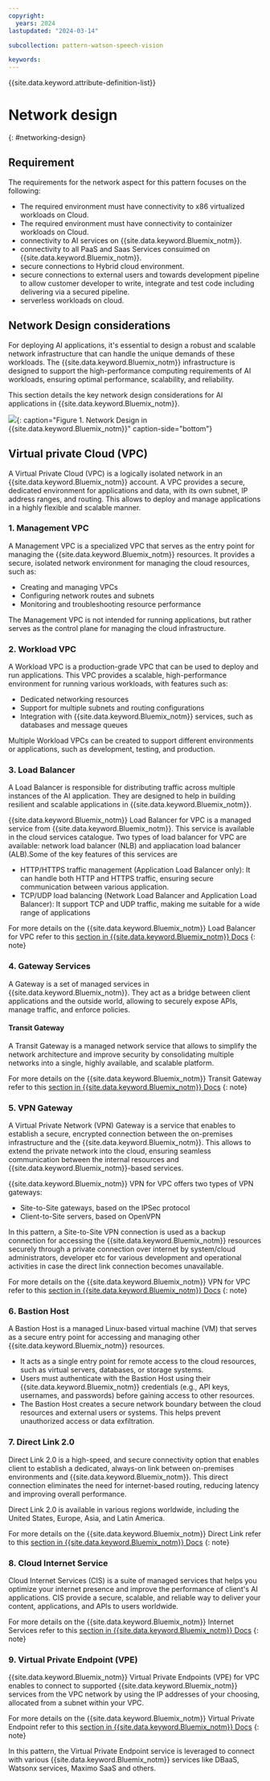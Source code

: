 ```yaml
---
copyright:
  years: 2024
lastupdated: "2024-03-14"

subcollection: pattern-watson-speech-vision

keywords:
---
```

{{site.data.keyword.attribute-definition-list}}

# Network design

{: #networking-design}

## Requirement

The requirements for the network aspect for this pattern focuses on the following:

* The required environment must have connectivity to x86 virtualized workloads on Cloud.
* The required environment must have connectivity to containizer workloads on Cloud.
* connectivity to AI services on {{site.data.keyword.Bluemix_notm}}.
* connectivity to all PaaS and Saas Services consuimed on {{site.data.keyword.Bluemix_notm}}.
* secure connections to Hybrid cloud environment.
* secure connections to external users and towards development pipeline to allow customer developer to write, integrate and test code including delivering via a secured pipeline.
* serverless workloads on cloud.

## Network Design considerations

For deploying AI applications, it's essential to design a robust and scalable network infrastructure that can handle the unique demands of these workloads. The {{site.data.keyword.Bluemix_notm}} infrastructure is designed to support the high-performance computing requirements of AI workloads, ensuring optimal performance, scalability, and reliability.

This section details the key network design considerations for AI applications in {{site.data.keyword.Bluemix_notm}}.

![](image/watson-surround-pattern-networking.svg){: caption="Figure 1. Network Design in {{site.data.keyword.Bluemix_notm}}" caption-side="bottom"}

## Virtual private Cloud (VPC)

A Virtual Private Cloud (VPC) is a logically isolated network in an {{site.data.keyword.Bluemix_notm}} account. A VPC provides a secure, dedicated environment for applications and data, with its own subnet, IP address ranges, and routing. This allows to deploy and manage applications in a highly flexible and scalable manner.

### 1. Management VPC

A Management VPC is a specialized VPC that serves as the entry point for managing the {{site.data.keyword.Bluemix_notm}} resources. It provides a secure, isolated network environment for managing the cloud resources, such as:

- Creating and managing VPCs
- Configuring network routes and subnets
- Monitoring and troubleshooting resource performance

The Management VPC is not intended for running applications, but rather serves as the control plane for managing the cloud infrastructure.

### 2. Workload VPC

A Workload VPC is a production-grade VPC that can be used to deploy and run applications. This VPC provides a scalable, high-performance environment for running various workloads, with features such as:

- Dedicated networking resources
- Support for multiple subnets and routing configurations
- Integration with {{site.data.keyword.Bluemix_notm}} services, such as databases and message queues

Multiple Workload VPCs can be created to support different environments or applications, such as development, testing, and production.

### 3. Load Balancer

A Load Balancer is responsible for distributing traffic across multiple instances of the AI application. They are designed to help in building resilient and scalable applications in {{site.data.keyword.Bluemix_notm}}.

{{site.data.keyword.Bluemix_notm}} Load Balancer for VPC is a managed service from {{site.data.keyword.Bluemix_notm}}. This service is available in the cloud services catalogue. Two types of load balancer for VPC are available: network load balancer (NLB) and appliacation load balancer (ALB).Some of the key features of this services are

- HTTP/HTTPS traffic management (Application Load Balancer only): It can handle both HTTP and HTTPS traffic, ensuring secure communication between various application.
- TCP/UDP load balancing (Network Load Balancer and Application Load Balancer): It support TCP and UDP traffic, making me suitable for a wide range of applications

For more details on the {{site.data.keyword.Bluemix_notm}} Load Balancer for VPC refer to this [section in {{site.data.keyword.Bluemix_notm}} Docs](https://cloud.ibm.com/docs/loadbalancer-service?topic=loadbalancer-service-about-ibm-cloud-load-balancer)
{: note}

### 4. Gateway Services

A Gateway is a set of managed services in {{site.data.keyword.Bluemix_notm}}. They act as a bridge between client applications and the outside world, allowing to securely expose APIs, manage traffic, and enforce policies.

#### Transit Gateway #####

A Transit Gateway is a managed network service that allows to simplify the network architecture and improve security by consolidating multiple networks into a single, highly available, and scalable platform.

For more details on the {{site.data.keyword.Bluemix_notm}} Transit Gateway refer to this [section in {{site.data.keyword.Bluemix_notm}} Docs](https://cloud.ibm.com/docs/transit-gateway?topic=transit-gateway-about)
{: note}

### 5. VPN Gateway

A Virtual Private Network (VPN) Gateway is a service that enables to establish a secure, encrypted connection between the on-premises infrastructure and the {{site.data.keyword.Bluemix_notm}}. This allows to extend the private network into the cloud, ensuring seamless communication between the internal resources and {{site.data.keyword.Bluemix_notm}}-based services.

{{site.data.keyword.Bluemix_notm}} VPN for VPC offers two types of VPN gateways:

* Site-to-Site gateways, based on the IPSec protocol
* Client-to-Site servers, based on OpenVPN

In this pattern, a Site-to-Site VPN connection is used as a backup connection for accessing the {{site.data.keyword.Bluemix_notm}} resources securely through a private connection over internet by system/cloud administrators, developer etc for various development and operational activities in case the direct link connection becomes unavailable.

For more details on the {{site.data.keyword.Bluemix_notm}} VPN for VPC refer to this [section in {{site.data.keyword.Bluemix_notm}} Docs](https://cloud.ibm.com/docs/vpc?topic=vpc-vpn-overview&interface=ui)
{: note}

### 6. Bastion Host

A Bastion Host is a managed Linux-based virtual machine (VM) that serves as a secure entry point for accessing and managing other {{site.data.keyword.Bluemix_notm}} resources.

- It acts as a single entry point for remote access to the cloud resources, such as virtual servers, databases, or storage systems.
- Users must authenticate with the Bastion Host using their {{site.data.keyword.Bluemix_notm}} credentials (e.g., API keys, usernames, and passwords) before gaining access to other resources.
- The Bastion Host creates a secure network boundary between the cloud resources and external users or systems. This helps prevent unauthorized access or data exfiltration.

### 7. Direct Link 2.0

Direct Link 2.0 is a high-speed, and secure connectivity option that enables client to establish a dedicated, always-on link between on-premises environments and {{site.data.keyword.Bluemix_notm}}. This direct connection eliminates the need for internet-based routing, reducing latency and improving overall performance.

Direct Link 2.0 is available in various regions worldwide, including the United States, Europe, Asia, and Latin America.

For more details on the {{site.data.keyword.Bluemix_notm}} Direct Link refer to this [section in {{site.data.keyword.Bluemix_notm}} Docs](https://cloud.ibm.com/docs/dl?topic=dl-dl-about)
{: note}

### 8. Cloud Internet Service

Cloud Internet Services (CIS) is a suite of managed services that helps you optimize your internet presence and improve the performance of client's AI applications. CIS  provide a secure, scalable, and reliable way to deliver your content, applications, and APIs to users worldwide.

For more details on the {{site.data.keyword.Bluemix_notm}} Internet Services refer to this [section in {{site.data.keyword.Bluemix_notm}} Docs](https://cloud.ibm.com/docs/cis?topic=cis-about-ibm-cloud-internet-services-cis)
{: note}

### 9. Virtual Private Endpoint (VPE)

{{site.data.keyword.Bluemix_notm}} Virtual Private Endpoints (VPE) for VPC enables to connect to supported {{site.data.keyword.Bluemix_notm}} services from the VPC network by using the IP addresses of your choosing, allocated from a subnet within your VPC.

For more details on the {{site.data.keyword.Bluemix_notm}} Virtual Private Endpoint refer to this [section in {{site.data.keyword.Bluemix_notm}} Docs](https://cloud.ibm.com/docs/vpc?topic=vpc-about-vpe)
{: note}

In this pattern, the Virtual Private Endpoint service is leveraged to connect with various {{site.data.keyword.Bluemix_notm}} services like DBaaS, Watsonx services, Maximo SaaS and others.
